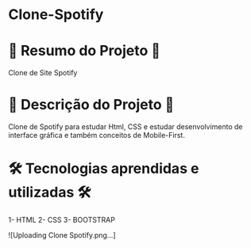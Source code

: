 # Clone-Spotify

# 📄 Resumo do Projeto 📄

Clone de Site Spotify

# 📖 Descrição do Projeto 📖 

Clone de Spotify para estudar Html, CSS e estudar desenvolvimento de interface gráfica e também conceitos de Mobile-First.

# 🛠️ Tecnologias aprendidas e utilizadas 🛠️

1- HTML
2- CSS
3- BOOTSTRAP

![Uploading Clone Spotify.png…]
